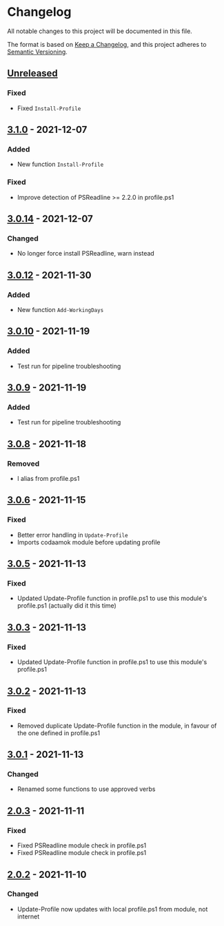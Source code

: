 # Changelog
All notable changes to this project will be documented in this file.

The format is based on [Keep a Changelog](https://keepachangelog.com/en/1.0.0/),
and this project adheres to [Semantic Versioning](https://semver.org/spec/v2.0.0.html).

## [Unreleased]
### Fixed
- Fixed `Install-Profile`

## [3.1.0] - 2021-12-07
### Added
- New function `Install-Profile`

### Fixed
- Improve detection of PSReadline >= 2.2.0 in profile.ps1

## [3.0.14] - 2021-12-07
### Changed
- No longer force install PSReadline, warn instead

## [3.0.12] - 2021-11-30
### Added
- New function `Add-WorkingDays`

## [3.0.10] - 2021-11-19
### Added
- Test run for pipeline troubleshooting

## [3.0.9] - 2021-11-19
### Added
- Test run for pipeline troubleshooting

## [3.0.8] - 2021-11-18
### Removed
- l alias from profile.ps1

## [3.0.6] - 2021-11-15
### Fixed
- Better error handling in `Update-Profile`
- Imports codaamok module before updating profile

## [3.0.5] - 2021-11-13
### Fixed
- Updated Update-Profile function in profile.ps1 to use this module's profile.ps1 (actually did it this time)

## [3.0.3] - 2021-11-13
### Fixed
- Updated Update-Profile function in profile.ps1 to use this module's profile.ps1

## [3.0.2] - 2021-11-13
### Fixed
- Removed duplicate Update-Profile function in the module, in favour of the one defined in profile.ps1

## [3.0.1] - 2021-11-13
### Changed
- Renamed some functions to use approved verbs

## [2.0.3] - 2021-11-11
### Fixed
- Fixed PSReadline module check in profile.ps1
- Fixed PSReadline module check in profile.ps1

## [2.0.2] - 2021-11-10
### Changed
- Update-Profile now updates with local profile.ps1 from module, not internet

[Unreleased]: https://github.com/codaamok/codaamok/compare/3.1.0..HEAD
[3.1.0]: https://github.com/codaamok/codaamok/compare/3.0.14..3.1.0
[3.0.14]: https://github.com/codaamok/codaamok/compare/3.0.12..3.0.14
[3.0.12]: https://github.com/codaamok/codaamok/compare/3.0.10..3.0.12
[3.0.10]: https://github.com/codaamok/codaamok/compare/3.0.9..3.0.10
[3.0.9]: https://github.com/codaamok/codaamok/compare/3.0.8..3.0.9
[3.0.8]: https://github.com/codaamok/codaamok/compare/3.0.6..3.0.8
[3.0.6]: https://github.com/codaamok/codaamok/compare/3.0.5..3.0.6
[3.0.5]: https://github.com/codaamok/codaamok/compare/3.0.3..3.0.5
[3.0.3]: https://github.com/codaamok/codaamok/compare/3.0.2..3.0.3
[3.0.2]: https://github.com/codaamok/codaamok/compare/3.0.1..3.0.2
[3.0.1]: https://github.com/codaamok/codaamok/compare/2.0.3..3.0.1
[2.0.3]: https://github.com/codaamok/codaamok/compare/2.0.2..2.0.3
[2.0.2]: https://github.com/codaamok/codaamok/tree/2.0.2
